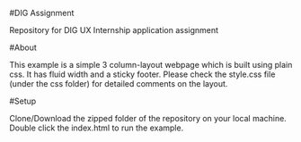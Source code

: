 #DIG Assignment

Repository for DIG UX Internship application assignment

#About

This example is a simple 3 column-layout webpage which is built using plain css. It has fluid width and a sticky footer. Please check the style.css file (under the css folder) for detailed comments on the layout.

#Setup

Clone/Download the zipped folder of the repository on your local machine. Double click the index.html to run the example.



